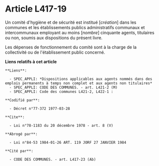 # Article L417-19

Un comité d'hygiène et de sécurité est institué [*création*] dans les communes et les établissements publics administratifs
communaux et intercommunaux employant au moins [*nombre*] cinquante agents, titulaires ou non, soumis aux dispositions du
présent livre.

Les dépenses de fonctionnement du comité sont à la charge de la collectivité ou de l'établissement public concerné.

**Liens relatifs à cet article**

	**Liens**:

	  - SPEC_APPLI: *Dispositions applicables aux agents nommés dans des emplois permanents à temps non complet et aux agents non titulaires*
	  - SPEC_APPLI: CODE DES COMMUNES. - art. L421-2 (M)
	  - SPEC_APPLI: Code des communes L421-2, L422-1 :

	**Codifié par**:

	  - Décret n°77-372 1977-03-28

	**Cite**:

	  - Loi n°78-1183 du 20 décembre 1978 - art. 8 (V)

	**Abrogé par**:

	  - Loi n°84-53 1984-01-26 ART. 119 JORF 27 JANVIER 1984

	**Cité par**:

	  - CODE DES COMMUNES. - art. L417-23 (Ab)
